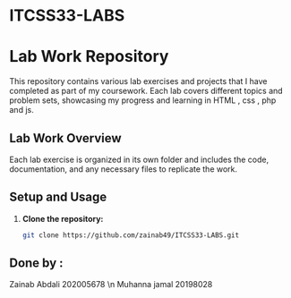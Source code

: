 # ITCSS33-LABS
# Lab Work Repository

This repository contains various lab exercises and projects that I have completed as part of my coursework. Each lab covers different topics and problem sets, showcasing my progress and learning in HTML , css , php and js.

## Lab Work Overview


Each lab exercise is organized in its own folder and includes the code, documentation, and any necessary files to replicate the work.

## Setup and Usage

1. **Clone the repository:**

   ```bash
   git clone https://github.com/zainab49/ITCSS33-LABS.git

  ## Done by  :
  Zainab Abdali  202005678 \n
  Muhanna jamal 20198028
  
